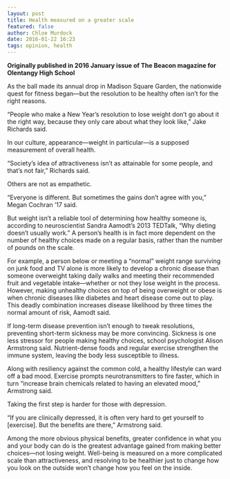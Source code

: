 ```yaml
---
layout: post
title: Health measured on a greater scale
featured: false
author: Chloe Murdock
date: 2016-01-22 16:23
tags: opinion, health
---
```

**Originally published in 2016 January issue of The Beacon magazine for Olentangy High School**

As the ball made its annual drop in Madison Square Garden, the nationwide quest for fitness began—but the resolution to be healthy often isn’t for the right reasons.

“People who make a New Year’s resolution to lose weight don’t go about it the right way, because they only care about what they look like,” Jake Richards said.

In our culture, appearance—weight in particular—is a supposed measurement of overall health.

“Society’s idea of attractiveness isn’t as attainable for some people, and that’s not fair,” Richards said.

Others are not as empathetic.

“Everyone is different. But sometimes the gains don’t agree with you,” Megan Cochran ’17 said.

But weight isn’t a reliable tool of determining how healthy someone is, according to neuroscientist Sandra Aamodt’s 2013 TEDTalk, “Why dieting doesn’t usually work.” A person’s health is in fact more dependent on the number of healthy choices made on a regular basis, rather than the number of pounds on the scale.

For example, a person below or meeting a “normal” weight range surviving on junk food and TV alone is more likely to develop a chronic disease than someone overweight taking daily walks and meeting their recommended fruit and vegetable intake—whether or not they lose weight in the process. However, making unhealthy choices on top of being overweight or obese is when chronic diseases like diabetes and heart disease come out to play. This deadly combination increases disease likelihood by three times the normal amount of risk, Aamodt said.

If long-term disease prevention isn’t enough to tweak resolutions, preventing short-term sickness may be more convincing. Sickness is one less stressor for people making healthy choices, school psychologist Alison Armstrong said. Nutrient-dense foods and regular exercise strengthen the immune system, leaving the body less susceptible to illness.

Along with resiliency against the common cold, a healthy lifestyle can ward off a bad mood. Exercise prompts neurotransmitters to fire faster, which in turn “increase brain chemicals related to having an elevated mood,” Armstrong said.

Taking the first step is harder for those with depression.

“If you are clinically depressed, it is often very hard to get yourself to \[exercise]. But the benefits are there,” Armstrong said.

Among the more obvious physical benefits, greater confidence in what you and your body can do is the greatest advantage gained from making better choices—not losing weight. Well-being is measured on a more complicated scale than attractiveness, and resolving to be healthier just to change how you look on the outside won’t change how you feel on the inside.